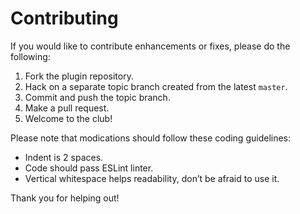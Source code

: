 # Contributing

If you would like to contribute enhancements or fixes, please do the following:

1.  Fork the plugin repository.
2.  Hack on a separate topic branch created from the latest `master`.
3.  Commit and push the topic branch.
4.  Make a pull request.
5.  Welcome to the club!

Please note that modications should follow these coding guidelines:

-   Indent is 2 spaces.
-   Code should pass ESLint linter.
-   Vertical whitespace helps readability, don’t be afraid to use it.

Thank you for helping out!
